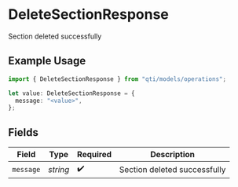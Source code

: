 # DeleteSectionResponse

Section deleted successfully

## Example Usage

```typescript
import { DeleteSectionResponse } from "qti/models/operations";

let value: DeleteSectionResponse = {
  message: "<value>",
};
```

## Fields

| Field                        | Type                         | Required                     | Description                  |
| ---------------------------- | ---------------------------- | ---------------------------- | ---------------------------- |
| `message`                    | *string*                     | :heavy_check_mark:           | Section deleted successfully |